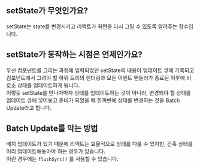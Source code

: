 ## setState가 무엇인가요?
setState는 state를 변경시키고 리액트가 화면을 다시 그릴 수 있도록 알려주는 함수입니다.

## setState가 동작하는 시점은 언제인가요?
우선 컴포넌트를 그리는 과정에 입력되었던 setState의 내용이 업데이트 큐에 기록되고 컴포넌트에서 그려야 할 하위 트리의 렌더링과 모든 이벤트 핸들러가 종료된 이후에 비로소 상태를 업데이트하게 됩니다.  
이렇듯 setState를 만나자마자 상태를 업데이트하는 것이 아니라, 변경되야 할 상태를 업데이트 큐에 넣어놓고 준비가 되었을 때 한꺼번에 상태를 변경하는 것을 Batch Update라고 합니다.  

## Batch Update를 막는 방법
배치 업데이트가 있기 때문에 리액트는 효율적으로 상태를 다룰 수 있지만, 간혹 상태를 미리 업데이트해놓아야 하는 경우가 있습니다.  
이런 경우에는 `flushSync()` 를 사용할 수 있습니다.  
